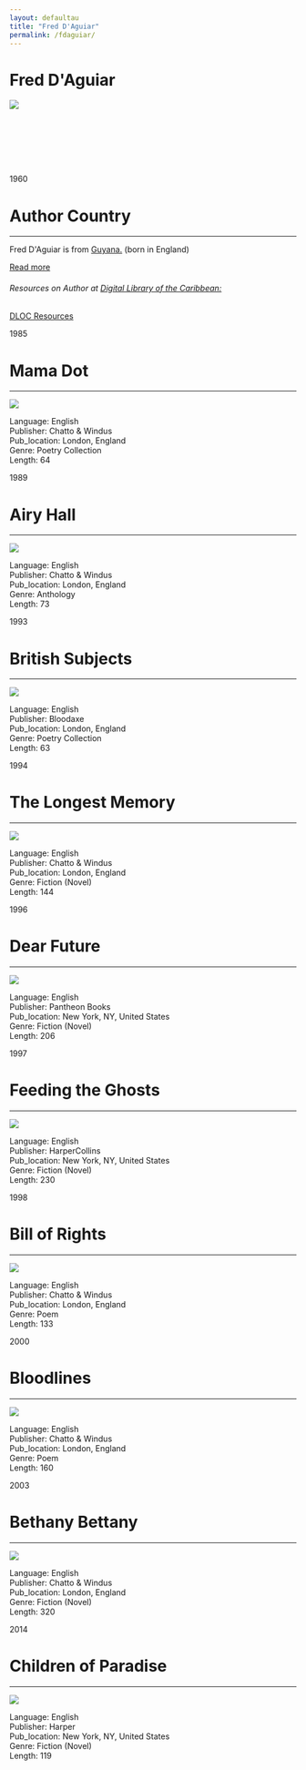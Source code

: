 ```yaml
---
layout: defaultau
title: "Fred D'Aguiar"
permalink: /fdaguiar/
---
```

<!-- partial:index.partial.html -->
<div class="content">
    <h1>Fred D'Aguiar</h1>
    <div class="quote">
        <div><img src="https://vtx.vt.edu/content/dam/vtx_vt_edu/articles/2010/04/images/10276daguiar-jpg.jpg" class="logo"></div>
    </div>
    <div class="timeline">
        <div style="padding-bottom:100px;"></div>
        <div class="block">
            <div class="date right"><p class="right"> 1960 </p></div>
            <div class="dot"></div>
            <div class="left first">
            <div class="author_country">
                <h1>Author Country</h1><hr>
          <div class="aclocation">  <p>Fred D'Aguiar is from <a href="{{ site.baseurl }}/62"> Guyana.</a> (born in England)</p></div>
                <div class="acreadmore">  <a href="https://en.wikipedia.org/wiki/Fred_D%27Aguiar" target="_blank">Read more</a></div>
            </div>
            <div class="aclocation">  <h6>Resources on Author at <a href="https://dloc.com" target="_blank">Digital Library of the Caribbean:</a></h6></div>
              <div class="dlocresources"><a href="{{ site.baseurl }}/fdaguiar_dloc" target="_blank">DLOC Resources</a></div>
            </div>
        </div>
        <div class="block">
            <div class="date left"><p class="left">1985</p></div>
            <div class="dot"></div>
            <div class="right">
                <h1>Mama Dot</h1><hr>
                <p><img src="https://m.media-amazon.com/images/I/51yYTx5YMTL.jpg"></p>
                <p>Language: English<br/>
                Publisher: Chatto & Windus<br/>
                Pub_location: London, England<br/>
                Genre: Poetry Collection<br/>
                Length: 64</p>
            </div>
        </div>
        <div class="block">
            <div class="date right"><p class="right">1989</p></div>
            <div class="dot"></div>
            <div class="left hide">
                <h1>Airy Hall</h1><hr>
                <p><img src="https://m.media-amazon.com/images/I/414qBCtfxUL._SY291_BO1,204,203,200_QL40_FMwebp_.jpg"></p>
                <p>Language: English<br/>
                Publisher: Chatto & Windus<br/>
                Pub_location: London, England<br/>
                Genre: Anthology<br/>
                Length: 73</p>
            </div>
        </div>
        <div class="block">
            <div class="date left"><p class="left">1993</p></div>
            <div class="dot"></div>
            <div class="right hide">
                <h1>British Subjects</h1><hr>
                <p><img src="https://m.media-amazon.com/images/I/41gQfX+UWPL._SY344_BO1,204,203,200_.jpg"></p>
                <p>Language: English<br/>
                Publisher: Bloodaxe<br/>
                Pub_location: London, England<br/>
                Genre: Poetry Collection<br/>
                Length: 63</p>
            </div>
        </div>
        <div class="block">
            <div class="date right"><p class="right">1994</p></div>
            <div class="dot"></div>
            <div class="left hide">
                <h1>The Longest Memory</h1><hr>
                <p><img src="https://upload.wikimedia.org/wikipedia/en/1/1e/The_Longest_Memory.jpg"></p>
                <p>Language: English<br/>
                Publisher: Chatto & Windus<br/>
                Pub_location: London, England<br/>
                Genre: Fiction (Novel)<br/>
                Length: 144</p>
            </div>
        </div>
        <div class="block">
            <div class="date left"><p class="left">1996</p></div>
            <div class="dot"></div>
            <div class="right">
                <h1>Dear Future</h1><hr>
                <p><img src="https://m.media-amazon.com/images/I/21ZTV7EAMJL._BO1,204,203,200_.jpg"></p>
                <p>
                Language: English<br/>
                Publisher: Pantheon Books<br/>
                Pub_location: New York, NY, United States<br/>
                Genre: Fiction (Novel)<br/>
                Length: 206</p>
            </div>
        </div>
        <div class="block">
            <div class="date right"><p class="right">1997</p></div>
            <div class="dot"></div>
            <div class="left hide">
                <h1>Feeding the Ghosts</h1><hr>
                <p><img src="https://m.media-amazon.com/images/I/51R7e2CAUfL._SY291_BO1,204,203,200_QL40_FMwebp_.jpg"></p>
                <p>Language: English<br/>
                Publisher: HarperCollins<br/>
                Pub_location: New York, NY, United States<br/>
                Genre: Fiction (Novel)<br/>
                Length: 230</p>
            </div>
        </div>
        <div class="block">
            <div class="date left"><p class="left">1998</p></div>
            <div class="dot"></div>
            <div class="right hide">
                <h1>Bill of Rights</h1><hr>
                <p><img src="https://m.media-amazon.com/images/I/41iuyT5MbrL._SY291_BO1,204,203,200_QL40_FMwebp_.jpg"></p>
                <p>Language: English<br/>
                Publisher: Chatto & Windus<br/>
                Pub_location: London, England<br/>
                Genre: Poem<br/>
                Length: 133</p>
            </div>
        </div>
        <div class="block">
            <div class="date right"><p class="right">2000</p></div>
            <div class="dot"></div>
            <div class="left hide">
                <h1>Bloodlines</h1><hr>
                <p><img src="https://images-na.ssl-images-amazon.com/images/I/51sbV+PxxwL._SX327_BO1,204,203,200_.jpg"></p>
                <p>Language: English<br/>
                Publisher: Chatto & Windus<br/>
                Pub_location: London, England<br/>
                Genre: Poem<br/>
                Length: 160</p>
            </div>
        </div>
        <div class="block">
            <div class="date left"><p class="left">2003</p></div>
            <div class="dot"></div>
            <div class="right hide">
                <h1>Bethany Bettany</h1><hr>
                <p><img src="https://m.media-amazon.com/images/I/51LahFiIkmL._SY291_BO1,204,203,200_QL40_FMwebp_.jpg"></p>
                <p>Language: English<br/>
                Publisher: Chatto & Windus<br/>
                Pub_location: London, England<br/>
                Genre: Fiction (Novel)<br/>
                Length: 320</p>
            </div>
        </div>
        <div class="block">
            <div class="date right"><p class="right">2014</p></div>
            <div class="dot"></div>
            <div class="left hide">
                <h1>Children of Paradise</h1><hr>
                <p><img src="https://i.gr-assets.com/images/S/compressed.photo.goodreads.com/books/1375115110l/18263394.jpg"></p>
                <p>Language: English<br/>
                Publisher: Harper<br/>
                Pub_location: New York, NY, United States<br/>
                Genre: Fiction (Novel)<br/>
                Length: 119</p>
            </div>
        </div>
</div>
  <!-- partial -->
<script src='https://cdnjs.cloudflare.com/ajax/libs/jquery/3.1.1/jquery.min.js'></script><script  src="{{ site.baseurl }}/assets/js/authorscript.js"></script>